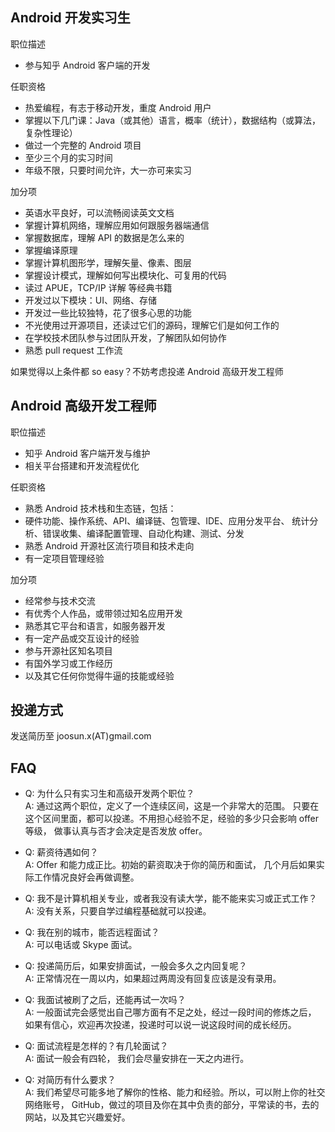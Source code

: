 Android 开发实习生
------------------

职位描述

-	参与知乎 Android 客户端的开发

任职资格

-	热爱编程，有志于移动开发，重度 Android 用户
-	掌握以下几门课：Java（或其他）语言，概率（统计），数据结构（或算法，复杂性理论）
-	做过一个完整的 Android 项目
-	至少三个月的实习时间
-	年级不限，只要时间允许，大一亦可来实习

加分项

-	英语水平良好，可以流畅阅读英文文档
-	掌握计算机网络，理解应用如何跟服务器端通信
-	掌握数据库，理解 API 的数据是怎么来的
-	掌握编译原理
-	掌握计算机图形学，理解矢量、像素、图层
-	掌握设计模式，理解如何写出模块化、可复用的代码
-	读过 APUE，TCP/IP 详解 等经典书籍
-	开发过以下模块：UI、网络、存储
-	开发过一些比较独特，花了很多心思的功能
-	不光使用过开源项目，还读过它们的源码，理解它们是如何工作的
-	在学校技术团队参与过团队开发，了解团队如何协作
-	熟悉 pull request 工作流

如果觉得以上条件都 so easy？不妨考虑投递 Android 高级开发工程师

Android 高级开发工程师
----------------------

职位描述

-	知乎 Android 客户端开发与维护
-	相关平台搭建和开发流程优化

任职资格

-	熟悉 Android 技术栈和生态链，包括：
-	硬件功能、操作系统、API、编译链、包管理、IDE、应用分发平台、 统计分析、错误收集、编译配置管理、自动化构建、测试、分发
-	熟悉 Android 开源社区流行项目和技术走向
-	有一定项目管理经验

加分项

-	经常参与技术交流
-	有优秀个人作品，或带领过知名应用开发
-	熟悉其它平台和语言，如服务器开发
-	有一定产品或交互设计的经验
-	参与开源社区知名项目
-	有国外学习或工作经历
-	以及其它任何你觉得牛逼的技能或经验

投递方式
--------

发送简历至 joosun.x(AT)gmail.com

FAQ
---

-	Q: 为什么只有实习生和高级开发两个职位？  
	A: 通过这两个职位，定义了一个连续区间，这是一个非常大的范围。 只要在这个区间里面，都可以投递。不用担心经验不足，经验的多少只会影响 offer 等级， 做事认真与否才会决定是否发放 offer。

-	Q: 薪资待遇如何？  
	A: Offer 和能力成正比。初始的薪资取决于你的简历和面试， 几个月后如果实际工作情况良好会再做调整。

-	Q: 我不是计算机相关专业，或者我没有读大学，能不能来实习或正式工作？  
	A: 没有关系，只要自学过编程基础就可以投递。

-	Q: 我在别的城市，能否远程面试？  
	A: 可以电话或 Skype 面试。

-	Q: 投递简历后，如果安排面试，一般会多久之内回复呢？  
	A: 正常情况在一周以内，如果超过两周没有回复应该是没有录用。

-	Q: 我面试被刷了之后，还能再试一次吗？  
	A: 一般面试完会感觉出自己哪方面有不足之处，经过一段时间的修炼之后， 如果有信心，欢迎再次投递，投递时可以说一说这段时间的成长经历。

-	Q: 面试流程是怎样的？有几轮面试？  
	A: 面试一般会有四轮， 我们会尽量安排在一天之内进行。

-	Q: 对简历有什么要求？  
	A: 我们希望尽可能多地了解你的性格、能力和经验。所以，可以附上你的社交网络账号， GitHub，做过的项目及你在其中负责的部分，平常读的书，去的网站，以及其它兴趣爱好。
